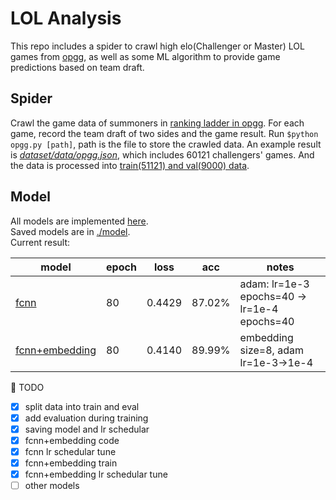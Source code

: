 # LOL Analysis
This repo includes a spider to crawl high elo(Challenger or Master) LOL games from [opgg](https://www.op.gg/), as well as some ML algorithm to provide game predictions based on team draft.

## Spider
Crawl the game data of summoners in [ranking ladder in opgg](https://www.op.gg/ranking/ladder/). For each game, record the team draft of two sides and the game result. Run `$python opgg.py [path]`, path is the file to store the crawled data. An example result is [*dataset/data/opgg.json*](https://raw.githubusercontent.com/Bowenduan/LOL_Analysis/master/data/dataset/opgg.json), which includes 60121 challengers' games. And the data is processed into [train(51121) and val(9000) data](https://github.com/Bowenduan/LOL_Analysis/tree/master/data/dataset).


## Model
All models are implemented [here](https://github.com/Bowenduan/LOL_Analysis/blob/master/train/model.py).<br>
Saved models are in [./model](https://github.com/Bowenduan/LOL_Analysis/tree/master/model).<br>
Current result:

| model | epoch | loss | acc | notes|
| ---   | ---   | ---  | --- | ---  |
|[fcnn](https://github.com/Bowenduan/LOL_Analysis/blob/master/train/train_fcnn.py)  |  80  | 0.4429| 87.02% | adam: lr=1e-3 epochs=40 -> lr=1e-4 epochs=40 |
|[fcnn+embedding](https://github.com/Bowenduan/LOL_Analysis/blob/master/train/train_fcnn_emb.py)| 80 | 0.4140 | 89.99% | embedding size=8, adam lr=1e-3->1e-4|


:triangular_flag_on_post: TODO

* [x] split data into train and eval
* [x] add evaluation during training
* [x] saving model and lr schedular
* [x] fcnn+embedding code
* [x] fcnn lr schedular tune 
* [x] fcnn+embedding train
* [x] fcnn+embedding lr schedular tune 
* [ ] other models
